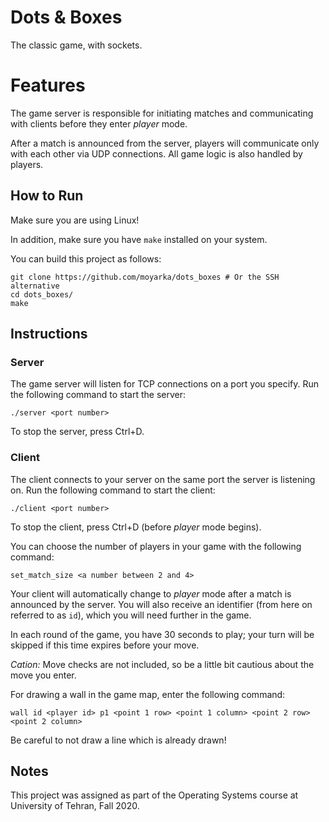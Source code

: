 # Dots & Boxes
The classic game, with sockets.

# Features

The game server is responsible for initiating matches
and communicating with clients before they enter _player_ mode.

After a match is announced from the server, players will communicate only with each other via UDP connections.
All game logic is also handled by players.

## How to Run

Make sure you are using Linux!

In addition, make sure you have `make` installed on your system.

You can build this project as follows:

```
git clone https://github.com/moyarka/dots_boxes # Or the SSH alternative
cd dots_boxes/
make
```
## Instructions

### Server

The game server will listen for TCP connections on a port you specify.
Run the following command to start the server:

```
./server <port number>
```

To stop the server, press Ctrl+D.

### Client

The client connects to your server on the same port the server is listening on.
Run the following command to start the client:

```
./client <port number>
```

To stop the client, press Ctrl+D (before _player_ mode begins).

You can choose the number of players in your game with the following command:

```
set_match_size <a number between 2 and 4>
```

Your client will automatically change to _player_ mode after a match is announced by the server.
You will also receive an identifier (from here on referred to as `id`),
which you will need further in the game.

In each round of the game, you have 30 seconds to play;
your turn will be skipped if this time expires before your move.

*Cation:* Move checks are not included,
so be a little bit cautious about the move you enter.

For drawing a wall in the game map, enter the following command: 
```
wall id <player id> p1 <point 1 row> <point 1 column> <point 2 row> <point 2 column>
```

Be careful to not draw a line which is already drawn!

## Notes

This project was assigned as part of the Operating Systems course at University of Tehran, Fall 2020.
